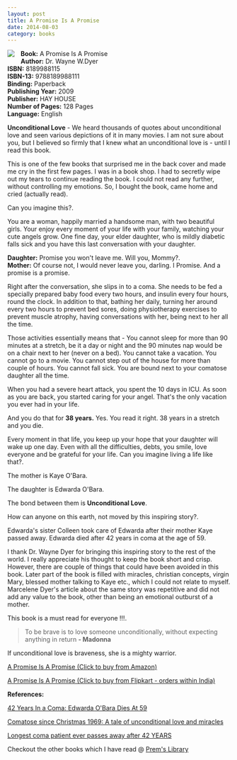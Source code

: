 ```yaml
---
layout: post
title: A Promise Is A Promise
date: 2014-08-03
category: books
---
```


<img style="clear: right; float: left; margin-bottom: 1em; margin-right: 1em;" 
src="{{site.img-url}}/a-promise-is-a-promise-dr-wayne-dyer.jpg"/>   

**Book:** A Promise Is A Promise  
**Author:** Dr. Wayne W.Dyer  
**ISBN:** 8189988115  
**ISBN-13:** 9788189988111  
**Binding:** Paperback  
**Publishing Year:** 2009  
**Publisher:** HAY HOUSE  
**Number of Pages:** 128 Pages  
**Language:** English  

**Unconditional Love** - We heard thousands of quotes about unconditional love and seen various depictions of it in many movies. I am not sure about you, but I believed so firmly that I knew what an unconditional love is - until I read this book.

This is one of the few books that surprised me in the back cover and made me cry in the first few pages. I was in a book shop. I had to secretly wipe out my tears to continue reading the book. I could not read any further, without controlling my emotions. So, I bought the book, came home and cried (actually read).

Can you imagine this?.

You are a woman, happily married a handsome man, with two beautiful girls. Your enjoy every moment of your life with your family, watching your cute angels grow. One fine day, your elder daughter, who is mildly diabetic falls sick and you have this last conversation with your daughter.

**Daughter:** Promise you won't leave me. Will you, Mommy?.  
**Mother:** Of course not, I would never leave you, darling. I Promise. And a promise is a promise.  

Right after the conversation, she slips in to a coma. She needs to be fed a specially prepared baby food every two hours, and insulin every four hours, round the clock. In addition to that, bathing her daily, turning her around every two hours to prevent bed sores, doing physiotherapy exercises to prevent muscle atrophy, having conversations with her, being next to her all the time.

Those activities essentially means that - You cannot sleep for more than 90 minutes at a stretch, be it a day or night and the 90 minutes nap would be on a chair next to her (never on a bed). You cannot take a vacation. You cannot go to a movie. You cannot step out of the house for more than couple of hours. You cannot fall sick. You are bound next to your comatose daughter all the time.

When you had a severe heart attack, you spent the 10 days in ICU. As soon as you are back, you started caring for your angel. That's the only vacation you ever had in your life.

And you do that for **38 years.** Yes. You read it right. 38 years in a stretch and you die. 

Every moment in that life, you keep up your hope that your daughter will wake up one day. Even with all the difficulties, debts, you smile, love everyone and be grateful for your life. Can you imagine living a life like that?. 

The mother is Kaye O'Bara.

The daughter is Edwarda O'Bara.

The bond between them is **Unconditional Love**.

How can anyone on this earth, not moved by this inspiring story?.  

Edwarda's sister Colleen took care of Edwarda after their mother Kaye passed away. Edwarda died after 42 years in coma at the age of 59.

I thank Dr. Wayne Dyer for bringing this inspiring story to the rest of the world. I really appreciate his thought to keep the book short and crisp. However, there are couple of things that could have been avoided in this book. Later part of the book is filled with miracles, christian concepts, virgin Mary, blessed mother talking to Kaye etc., which I could not relate to myself. Marcelene Dyer's article about the same story was repetitive and did not add any value to the book, other than being an emotional outburst of a mother.  

This book is a must read for everyone !!!.

> To be brave is to love someone unconditionally, without expecting anything in return **- Madonna**

If unconditional love is braveness, she is a mighty warrior.

[A Promise Is A Promise (Click to buy from Amazon)](http://www.amazon.com/gp/product/1561708720/ref=as_li_tl?ie=UTF8&camp=211189&creative=373489&creativeASIN=1561708720&link_code=as3&tag=booiverea-20&linkId=JV5XH5QIMFUC55VI)  
  
[A Promise Is A Promise (Click to buy from Flipkart - orders within India)](http://www.flipkart.com/promise-promise-english/p/itmdxhr2addmghru?pid=9788189988111&affid=INPremkblo)  

**References:**  

[42 Years In a Coma: Edwarda O'Bara Dies At 59](http://www.isciencetimes.com/articles/4073/20121123/42-years-coma-edwarda-obara-dies-59.htm)  

[Comatose since Christmas 1969: A tale of unconditional love and miracles](http://edition.cnn.com/2012/12/23/us/longest-living-coma-patient-dies/index.html?hpt=hp_c2)

[Longest coma patient ever passes away after 42 YEARS](http://www.dailymail.co.uk/news/article-2237593/Floridas-Sleeping-Snow-White-dies-42-YEARS-coma--longest-recorded----mother-sister-left-side.html)

Checkout the other books which I have read @ [Prem's Library]({{site.url}}/category/books/)  
